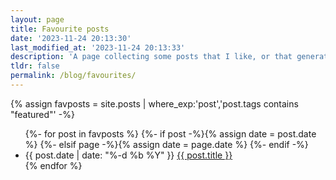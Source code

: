 ```yaml
---
layout: page
title: Favourite posts
date: '2023-11-24 20:13:30'
last_modified_at: '2023-11-24 20:13:33'
description: 'A page collecting some posts that I like, or that generated private commants, or got some traction on the internet.'
tldr: false
permalink: /blog/favourites/
---
```

{% assign favposts = site.posts | where_exp:'post','post.tags contains "featured"' -%}
<ul class="h-feed">
  {%- for post in favposts %}
  {%- if post -%}{% assign date = post.date %}
  {%- elsif page -%}{% assign date = page.date %}
  {%- endif -%}
  <li>
    <time class="dim" datetime="{{ post.date | date_to_xmlschema }}" itemprop="dateCreated">{{ post.date | date: "%-d&nbsp;%b&nbsp;%Y" }}</time>
    <a href="{{ post.url }}" title="{{ post.description }}">{{ post.title }}</a>
  </li>
  {% endfor %}
</ul>